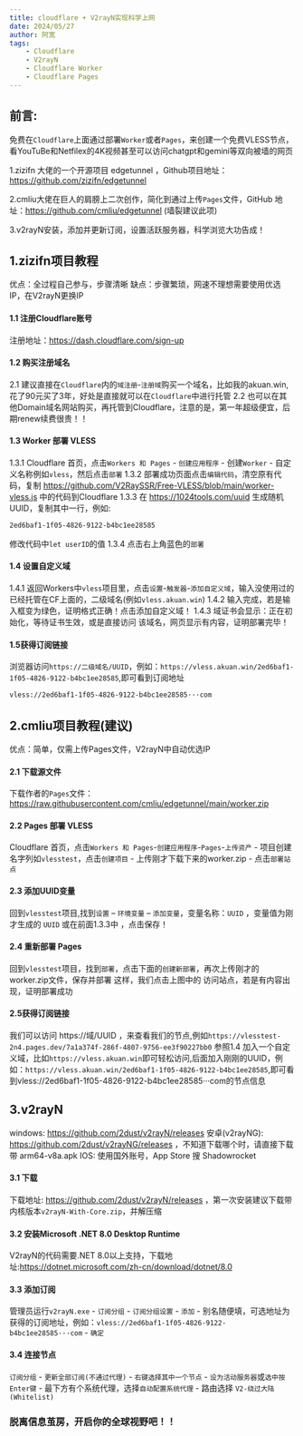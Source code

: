 ```yaml
---
title: cloudflare + V2rayN实现科学上网
date: 2024/05/27
author: 阿宽
tags: 
    - Cloudflare
    - V2rayN
    - Cloudflare Worker
    - Cloudflare Pages
---
```

## 前言:
免费在`Cloudflare`上面通过部署`Worker`或者`Pages`，来创建一个免费VLESS节点，看YouTuBe和Netfilex的4K视频甚至可以访问chatgpt和gemini等双向被墙的网页

1.zizifn 大佬的一个开源项目 edgetunnel ，Github项目地址：https://github.com/zizifn/edgetunnel

2.cmliu大佬在巨人的肩膀上二次创作，简化到通过上传`Pages`文件，GitHub 地址：https://github.com/cmliu/edgetunnel (墙裂建议此项)

3.v2rayN安装，添加并更新订阅，设置活跃服务器，科学浏览大功告成！

## 1.zizifn项目教程
优点：全过程自己参与，步骤清晰
缺点：步骤繁琐，网速不理想需要使用优选IP，在V2rayN更换IP

#### 1.1 注册Cloudflare账号
注册地址：https://dash.cloudflare.com/sign-up

#### 1.2 购买注册域名
2.1 建议直接在`Cloudflare`内的`域注册`-`注册域`购买一个域名，比如我的akuan.win,花了90元买了3年，好处是直接就可以在`Cloudflare`中进行托管
2.2 也可以在其他Domain域名网站购买，再托管到Cloudflare，注意的是，第一年超级便宜，后期renew续费很贵！！

#### 1.3 Worker 部署 VLESS
1.3.1 Cloudflare 首页，点击`Workers 和 Pages` - `创建应用程序` - 创建`Worker` - 自定义名称例如`vless`，然后点击`部署`
1.3.2 部署成功页面点击`编辑代码`，清空原有代码，复制 https://github.com/V2RaySSR/Free-VLESS/blob/main/worker-vless.js 中的代码到Cloudflare
1.3.3 在 https://1024tools.com/uuid 生成随机UUID，复制其中一行，例如:
```bash
2ed6baf1-1f05-4826-9122-b4bc1ee28585
```
修改代码中`let userID`的值
1.3.4 点击右上角蓝色的`部署`

#### 1.4 设置自定义域
1.4.1 返回Workers中`vless`项目里，点击`设置`-`触发器`-`添加自定义域`，输入没使用过的已经托管在CF上面的，二级域名(例如`vless.akuan.win`)
1.4.2 输入完成，若是输入框变为绿色，证明格式正确！点击添加自定义域！
1.4.3 域证书会显示：正在初始化，等待证书生效，或是直接访问 该域名，网页显示有内容，证明部署完毕！

#### 1.5获得订阅链接
浏览器访问`https://二级域名/UUID`，例如：`https://vless.akuan.win/2ed6baf1-1f05-4826-9122-b4bc1ee28585`,即可看到订阅地址
```bash
vless://2ed6baf1-1f05-4826-9122-b4bc1ee28585···com
```

## 2.cmliu项目教程(建议)
优点：简单，仅需上传Pages文件，V2rayN中自动优选IP

#### 2.1 下载源文件
下载作者的`Pages`文件：https://raw.githubusercontent.com/cmliu/edgetunnel/main/worker.zip

#### 2.2 Pages 部署 VLESS
Cloudflare 首页，点击`Workers 和 Pages`-`创建应用程序`-`Pages`-`上传资产` - 项目创建名字列如`vlesstest`，点击`创建项目` - 上传刚才下载下来的worker.zip - 点击`部署站点`

#### 2.3 添加UUID变量
回到`vlesstest`项目,找到`设置` – `环境变量` – `添加变量`，变量名称：`UUID` ，变量值为刚才生成的 `UUID` 或在前面1.3.3中 ，点击保存！

#### 2.4 重新部署 Pages
回到`vlesstest`项目，找到`部署`，点击下面的`创建新部署`，再次上传刚才的worker.zip文件，保存并部署
这样，我们点击上图中的 访问站点，若是有内容出现，证明部署成功

#### 2.5获得订阅链接
我们可以访问 https://域/UUID ，来查看我们的节点,例如`https://vlesstest-2n4.pages.dev/7a1a374f-286f-4807-9756-ee3f90227bb0`
参照1.4 加入一个自定义域，比如`https://vless.akuan.win`即可轻松访问,后面加入刚刚的UUID，例如：`https://vless.akuan.win/2ed6baf1-1f05-4826-9122-b4bc1ee28585`,即可看到vless://2ed6baf1-1f05-4826-9122-b4bc1ee28585···com的节点信息

## 3.v2rayN
windows: https://github.com/2dust/v2rayN/releases
安卓(v2rayNG): https://github.com/2dust/v2rayNG/releases ，不知道下载哪个时，请直接下载带 arm64-v8a.apk
IOS: 使用国外账号，App Store 搜 Shadowrocket

#### 3.1 下载
下载地址: https://github.com/2dust/v2rayN/releases ，第一次安装建议下载带内核版本`v2rayN-With-Core.zip`，并解压缩

#### 3.2 安装Microsoft .NET 8.0 Desktop Runtime
V2rayN的代码需要.NET 8.0以上支持，下载地址:https://dotnet.microsoft.com/zh-cn/download/dotnet/8.0

#### 3.3 添加订阅
管理员运行`v2rayN.exe` - `订阅分组` - `订阅分组设置` - `添加` - 别名随便填，可选地址为获得的订阅地址，例如：`vless://2ed6baf1-1f05-4826-9122-b4bc1ee28585···com` - `确定`

#### 3.4 连接节点
`订阅分组` - `更新全部订阅(不通过代理)` - `右键选择其中一个节点` - `设为活动服务器`或`选中按Enter键` - 最下方有个系统代理，选择`自动配置系统代理` - 路由选择 `V2-绕过大陆(Whitelist)`

### 脱离信息茧房，开启你的全球视野吧！！
